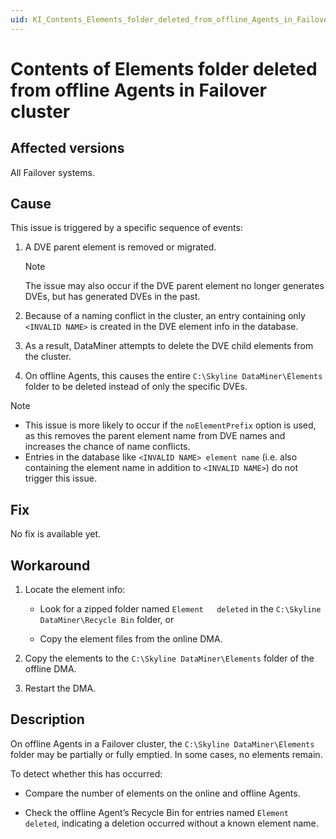```yaml
---
uid: KI_Contents_Elements_folder_deleted_from_offline_Agents_in_Failover_cluster
---
```


# Contents of Elements folder deleted from offline Agents in Failover cluster

## Affected versions

All Failover systems.

## Cause

This issue is triggered by a specific sequence of events:

1. A DVE parent element is removed or migrated.

   > [!NOTE]
   > The issue may also occur if the DVE parent element no longer generates DVEs, but has generated DVEs in the past.

1. Because of a naming conflict in the cluster, an entry containing only `<INVALID NAME>` is created in the DVE element info in the database.

1. As a result, DataMiner attempts to delete the DVE child elements from the cluster.

1. On offline Agents, this causes the entire `C:\Skyline DataMiner\Elements` folder to be deleted instead of only the specific DVEs.

> [!NOTE]
>
> - This issue is more likely to occur if the `noElementPrefix` option is used, as this removes the parent element name from DVE names and increases the chance of name conflicts.
> - Entries in the database like `<INVALID NAME> element name` (i.e. also containing the element name in addition to `<INVALID NAME>`) do not trigger this issue.

## Fix

No fix is available yet.

## Workaround

1. Locate the element info:

   - Look for a zipped folder named `Element   deleted` in the `C:\Skyline DataMiner\Recycle Bin` folder, or

   - Copy the element files from the online DMA.

1. Copy the elements to the `C:\Skyline DataMiner\Elements` folder of the offline DMA.

1. Restart the DMA.

## Description

On offline Agents in a Failover cluster, the `C:\Skyline DataMiner\Elements` folder may be partially or fully emptied. In some cases, no elements remain.

To detect whether this has occurred:

- Compare the number of elements on the online and offline Agents.

- Check the offline Agent’s Recycle Bin for entries named `Element   deleted`, indicating a deletion occurred without a known element name.
